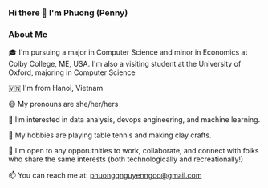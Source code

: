 ### Hi there 👋 I'm Phuong (Penny)

<!--
**phuong-nguyen-ngoc/phuong-nguyen-ngoc** is a ✨ _special_ ✨ repository because its `README.md` (this file) appears on your GitHub profile.

Here are some ideas to get you started:

- 🔭 I’m currently working on ...
- 🌱 I’m currently learning ...
- 👯 I’m looking to collaborate on ...
- 🤔 I’m looking for help with ...
- 💬 Ask me about ...
- 📫 How to reach me: ...
- 😄 Pronouns: ...
- ⚡ Fun fact: ...
-->
###  About Me
🎓  I'm pursuing a major in Computer Science and minor in Economics at Colby College, ME, USA. I'm also a visiting student at the University of Oxford, majoring in Computer Science

🇻🇳  I'm from Hanoi, Vietnam 

😄  My pronouns are she/her/hers

🌱  I’m interested in data analysis, devops engineering, and machine learning.

👀  My hobbies are playing table tennis and making clay crafts.

🔭  I'm open to any opporutnities to work, collaborate, and connect with folks who share the same interests (both technologically and recreationally!)

📫  You can reach me at: phuongqnguyenngoc@gmail.com





